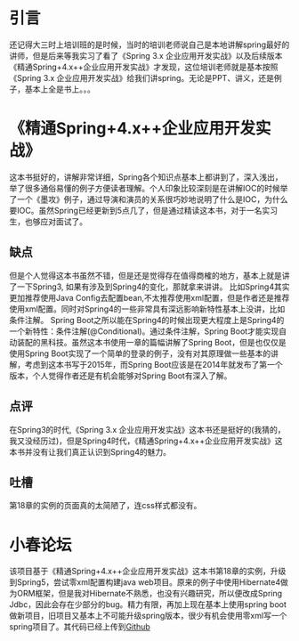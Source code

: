 # 引言
还记得大三时上培训班的是时候，当时的培训老师说自己是本地讲解spring最好的讲师，但是后来等我实习了看了《Spring 3.x 企业应用开发实战》以及后续版本《精通Spring+4.x++企业应用开发实战》才发现，这位培训老师就是基本按照《Spring 3.x 企业应用开发实战》给我们讲spring。无论是PPT、讲义，还是例子，基本上全是书上。。。

# 《精通Spring+4.x++企业应用开发实战》
这本书挺好的，讲解非常详细，Spring各个知识点基本上都讲到了，深入浅出，举了很多通俗易懂的例子方便读者理解。个人印象比较深刻是在讲解IOC的时候举了一个《墨攻》例子，通过导演和演员的关系很巧妙地说明了什么是IOC，为什么要IOC。虽然Spring已经更新到5点几了，但是通过精读这本书，对于一名实习生，也够应对面试了。
## 缺点
但是个人觉得这本书虽然不错，但是还是觉得存在值得商榷的地方，基本上就是讲了一下Spring3, 如果有涉及到Spring4的变化，那就拿来讲讲。
比如Spring4其实更加推荐使用Java Config去配置bean,不太推荐使用xml配置，但是作者还是推荐使用xml配置。同时对Spring4的一些非常具有深远影响新特性基本上没讲，比如条件注解。
Spring Boot之所以能在Spring4的时候出现更大程度上是Spring4的一个新特性：条件注解(@Conditional)。通过条件注解，Spring Boot才能实现自动装配的黑科技。虽然这本书使用一章的篇幅讲解了Spring Boot，但是也仅仅是使用Spring Boot实现了一个简单的登录的例子，没有对其原理做一些基本的讲解，考虑到这本书写于2015年，而Spring Boot应该是在2014年就发布了第一个版本，个人觉得作者还是有机会能够对Spring Boot有深入了解。
## 点评  
在Spring3的时代,《Spring 3.x 企业应用开发实战》这本书还是挺好的(我猜的，我又没经历过)，但是Spring4时代，《精通Spring+4.x++企业应用开发实战》这本书并没有让我们真正认识到Spring4的魅力。
## 吐槽
第18章的实例的页面真的太简陋了，连css样式都没有。

# 小春论坛
该项目基于《精通Spring+4.x++企业应用开发实战》这本书第18章的实例，升级到Spring5，尝试零xml配置构建java web项目。原来的例子中使用Hibernate4做为ORM框架，但是我对Hibernate不熟悉，也没有兴趣研究，所以便改成Spring Jdbc，因此会存在少部分的bug。精力有限，再加上现在基本上使用spring boot做新项目，旧项目又基本上不可能升级spring版本，很少有机会使用零xml写一个spring项目了。其代码已经上传到[Github](https://github.com/damingerdai/xiaochun)